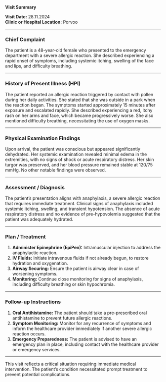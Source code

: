 

**Visit Summary**

**Visit Date:** 28.11.2024  
**Clinic or Hospital Location:** Porvoo  

---

### **Chief Complaint**
The patient is a 48-year-old female who presented to the emergency department with a severe allergic reaction. She described experiencing a rapid onset of symptoms, including systemic itching, swelling of the face and lips, and difficulty breathing.

---

### **History of Present Illness (HPI)**
The patient reported an allergic reaction triggered by contact with pollen during her daily activities. She stated that she was outside in a park when the reaction began. The symptoms started approximately 15 minutes after exposure and escalated rapidly. She described experiencing a red, itchy rash on her arms and face, which became progressively worse. She also mentioned difficulty breathing, necessitating the use of oxygen masks.

---

### **Physical Examination Findings**
Upon arrival, the patient was conscious but appeared significantly dehydrated. Her systemic examination revealed minimal edema in the extremities, with no signs of shock or acute respiratory distress. Her skin turgor was preserved, and her blood pressure remained stable at 120/75 mmHg. No other notable findings were observed.

---

### **Assessment / Diagnosis**
The patient’s presentation aligns with anaphylaxis, a severe allergic reaction that requires immediate treatment. Clinical signs of anaphylaxis included systemic itching, swelling, and transient hypotension. The absence of acute respiratory distress and no evidence of pre-hypovolemia suggested that the patient was adequately hydrated.

---

### **Plan / Treatment**
1. **Administer Epinephrine (EpiPen):** Intramuscular injection to address the anaphylactic reaction.
2. **IV Fluids:** Initiate intravenous fluids if not already begun, to restore hydration and oxygenation.
3. **Airway Securing:** Ensure the patient is airway clear in case of worsening symptoms.
4. **Monitoring:** Continue close monitoring for signs of anaphylaxis, including difficulty breathing or skin hypochromia.

---

### **Follow-up Instructions**
1. **Oral Antihistamine:** The patient should take a pre-prescribed oral antihistamine to prevent future allergic reactions.
2. **Symptom Monitoring:** Monitor for any recurrence of symptoms and inform the healthcare provider immediately if another severe allergic reaction occurs.
3. **Emergency Preparedness:** The patient is advised to have an emergency plan in place, including contact with the healthcare provider or emergency services.

---

This visit reflects a critical situation requiring immediate medical intervention. The patient’s condition necessitated prompt treatment to prevent potential complications.